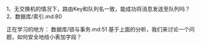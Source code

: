 1、无交换机的情况下，路由Key和队列名一致，能成功将消息发送至队列吗？
2、数据库/索引.md:80

正在学习的地方：
数据库/锁与事务.md:51
基于上面的分析，我们来讨论一个问题，如何安全地给小表加字段？